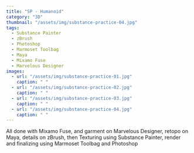 ```yaml
---
title: "SP - Humanoid"
category: "3D"
thumbnail: "/assets/img/substance-practice-04.jpg"
tags:
  - Substance Painter
  - zBrush
  - Photoshop
  - Marmoset Toolbag
  - Maya
  - Mixamo Fuse
  - Marvelous Designer
images:
  - url: "/assets/img/substance-practice-01.jpg"
    caption: " "
  - url: "/assets/img/substance-practice-02.jpg"
    caption: " "
  - url: "/assets/img/substance-practice-03.jpg"
    caption: " "
  - url: "/assets/img/substance-practice-04.jpg"
    caption: " "
---
```


All done with Mixamo Fuse, and garment on Marvelous Designer, retopo on Maya, details on zBrush, then Texturing using Substance Painter, render and finalizing using Marmoset Toolbag and Photoshop